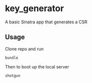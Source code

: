 # key_generator
A basic Sinatra app that generates a CSR


## Usage
Clone repo and run
```
bundle
```
Then to boot up the local server
```
shotgun
```

